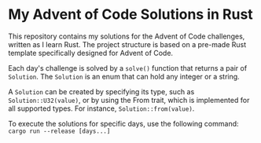 # My Advent of Code Solutions in Rust

This repository contains my solutions for the Advent of Code challenges, written as I learn Rust. The project structure is based on a pre-made Rust template specifically designed for Advent of Code.

Each day's challenge is solved by a `solve()` function that returns a pair of `Solution`. The `Solution` is an enum that can hold any integer or a string.

A `Solution` can be created by specifying its type, such as `Solution::U32(value)`, or by using the From trait, which is implemented for all supported types. For instance, `Solution::from(value)`.

To execute the solutions for specific days, use the following command: `cargo run --release [days...]`
